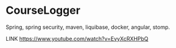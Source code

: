 # CourseLogger
Spring, spring security, maven, liquibase, docker, angular, stomp.

LINK
https://www.youtube.com/watch?v=EvyXcRXHPbQ
